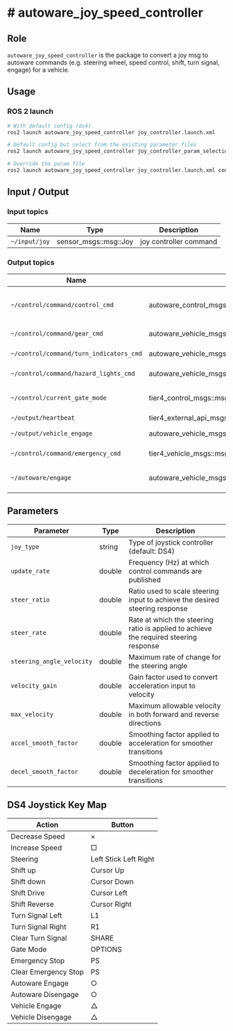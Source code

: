 # # autoware_joy_speed_controller

## Role

`autoware_joy_speed_controller` is the package to convert a joy msg to autoware commands (e.g. steering wheel, speed control, shift, turn signal, engage) for a vehicle.

## Usage

### ROS 2 launch

```bash
# With default config (ds4)
ros2 launch autoware_joy_speed_controller joy_controller.launch.xml

# Default config but select from the existing parameter files
ros2 launch autoware_joy_speed_controller joy_controller_param_selection.launch.xml joy_type:=ds4 # or g29, p65, xbox

# Override the param file
ros2 launch autoware_joy_speed_controller joy_controller.launch.xml config_file:=/path/to/your/param.yaml
```

## Input / Output

### Input topics

| Name               | Type                    | Description                       |
| ------------------ | ----------------------- | --------------------------------- |
| `~/input/joy`      | sensor_msgs::msg::Joy   | joy controller command            |


### Output topics

| Name                                | Type                                                | Description                              |
| ----------------------------------- | --------------------------------------------------- | ---------------------------------------- |
| `~/control/command/control_cmd`          | autoware_control_msgs::msg::Control                 | lateral and longitudinal control command |
| `~/control/command/gear_cmd`                    | autoware_vehicle_msgs::msg::GearCommand>     | gear command                             |
| `~/control/command/turn_indicators_cmd`              | autoware_vehicle_msgs::msg::TurnIndicatorsCommand    | turn signal command                      |
| `~/control/command/hazard_lights_cmd` | autoware_vehicle_msgs::msg::HazardLightsCommand| hazard light command
| `~/control/current_gate_mode`                | tier4_control_msgs::msg::GateMode                   | gate mode (Auto or External)             |
| `~/output/heartbeat`                | tier4_external_api_msgs::msg::Heartbeat             | heartbeat                                |
| `~/output/vehicle_engage`           | autoware_vehicle_msgs::msg::Engage                  | vehicle engage                           |
| `~/control/command/emergency_cmd` | tier4_vehicle_msgs::msg::VehicleEmergencyStamped | emergency command  |
| `~/autoware/engage` | autoware_vehicle_msgs::msg::Engage | autoware engage command |

## Parameters

| Parameter                 | Type   | Description                                                                                                        |
| ------------------------- | ------ | ------------------------------------------------------------------------------------------------------------------ |
| `joy_type`                | string | Type of joystick controller (default: DS4)                                                                        |
| `update_rate`             | double | Frequency (Hz) at which control commands are published                                                            |
| `steer_ratio`             | double | Ratio used to scale steering input to achieve the desired steering response                                       |
| `steer_rate`              | double | Rate at which the steering ratio is applied to achieve the required steering response                            |
| `steering_angle_velocity` | double | Maximum rate of change for the steering angle                                                                     |
| `velocity_gain`           | double | Gain factor used to convert acceleration input to velocity                                                         |
| `max_velocity`            | double | Maximum allowable velocity in both forward and reverse directions                                                  |
| `accel_smooth_factor`     | double | Smoothing factor applied to acceleration for smoother transitions                                                  |
| `decel_smooth_factor`     | double | Smoothing factor applied to deceleration for smoother transitions                                                  |



## DS4 Joystick Key Map

| Action               | Button                     |
| -------------------- | -------------------------- |
| Decrease Speed       |  ×                         |
| Increase Speed       |  □                         |
| Steering             | Left Stick Left Right      |
| Shift up             | Cursor Up                  |
| Shift down           | Cursor Down                |
| Shift Drive          | Cursor Left                |
| Shift Reverse        | Cursor Right               |
| Turn Signal Left     | L1                         |
| Turn Signal Right    | R1                         |
| Clear Turn Signal    | SHARE                      |
| Gate Mode            | OPTIONS                    |
| Emergency Stop       | PS                         |
| Clear Emergency Stop | PS                         |
| Autoware Engage      | ○                          |
| Autoware Disengage   | ○                          |
| Vehicle Engage       | △                          |
| Vehicle Disengage    | △                          |
